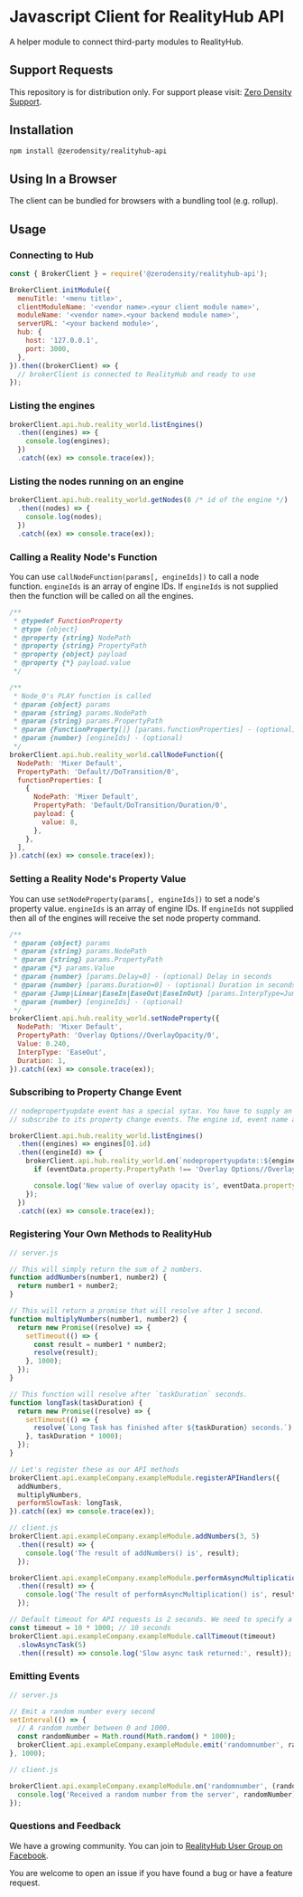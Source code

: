 # Javascript Client for RealityHub API

A helper module to connect third-party modules to RealityHub.

##  Support Requests

This repository is for distribution only. For support please visit: [Zero Density Support](https://support.zerodensity.io).

## Installation

```bash
npm install @zerodensity/realityhub-api
```

## Using In a Browser

The client can be bundled for browsers with a bundling tool (e.g. rollup).

## Usage

### Connecting to Hub

```js
const { BrokerClient } = require('@zerodensity/realityhub-api');

BrokerClient.initModule({
  menuTitle: '<menu title>',
  clientModuleName: '<vendor name>.<your client module name>',
  moduleName: '<vendor name>.<your backend module name>',
  serverURL: '<your backend module>',
  hub: {
    host: '127.0.0.1',
    port: 3000,
  },
}).then((brokerClient) => {
  // brokerClient is connected to RealityHub and ready to use
});
```

### Listing the engines

```js
brokerClient.api.hub.reality_world.listEngines()
  .then((engines) => {
    console.log(engines);
  })
  .catch((ex) => console.trace(ex));
```

### Listing the nodes running on an engine

```js
brokerClient.api.hub.reality_world.getNodes(8 /* id of the engine */)
  .then((nodes) => {
    console.log(nodes);
  })
  .catch((ex) => console.trace(ex));
```

### Calling a Reality Node's Function

You can use `callNodeFunction(params[, engineIds])` to call a node function. `engineIds` is an array
of engine IDs. If `engineIds` is not supplied then the function will be called on all the engines.

```js
/**
 * @typedef FunctionProperty
 * @type {object}
 * @property {string} NodePath
 * @property {string} PropertyPath
 * @property {object} payload
 * @property {*} payload.value
 */

/**
 * Node_0's PLAY function is called
 * @param {object} params
 * @param {string} params.NodePath
 * @param {string} params.PropertyPath
 * @param {FunctionProperty[]} [params.functionProperties] - (optional)
 * @param {number} [engineIds] - (optional)
 */ 
brokerClient.api.hub.reality_world.callNodeFunction({
  NodePath: 'Mixer Default',
  PropertyPath: 'Default//DoTransition/0',
  functionProperties: [
    {
      NodePath: 'Mixer Default',
      PropertyPath: 'Default/DoTransition/Duration/0',
      payload: {
        value: 8,
      },
    },
  ],
}).catch((ex) => console.trace(ex));
```

### Setting a Reality Node's Property Value

You can use `setNodeProperty(params[, engineIds])` to set a node's property value. `engineIds` is an
array of engine IDs. If `engineIds` not supplied then all of the engines will receive the set node
property command.

```js
/**
 * @param {object} params
 * @param {string} params.NodePath
 * @param {string} params.PropertyPath
 * @param {*} params.Value
 * @param {number} [params.Delay=0] - (optional) Delay in seconds
 * @param {number} [params.Duration=0] - (optional) Duration in seconds
 * @param {Jump|Linear|EaseIn|EaseOut|EaseInOut} [params.InterpType=Jump] - (optional)
 * @param {number} [engineIds] - (optional)
 */
brokerClient.api.hub.reality_world.setNodeProperty({
  NodePath: 'Mixer Default',
  PropertyPath: 'Overlay Options//OverlayOpacity/0',
  Value: 0.240,
  InterpType: 'EaseOut',
  Duration: 1,
}).catch((ex) => console.trace(ex));
```

### Subscribing to Property Change Event

```js
// nodepropertyupdate event has a special sytax. You have to supply an engine id and the node's path in order to
// subscribe to its property change events. The engine id, event name and node path are delitimed by 2 colons.

brokerClient.api.hub.reality_world.listEngines()
  .then((engines) => engines[0].id)
  .then((engineId) => {
    brokerClient.api.hub.reality_world.on(`nodepropertyupdate::${engineId}::Mixer_0`, (eventData) => {
      if (eventData.property.PropertyPath !== 'Overlay Options//OverlayOpacity/0') return;

      console.log('New value of overlay opacity is', eventData.property.Value);
    });
  })
  .catch((ex) => console.trace(ex));
```

### Registering Your Own Methods to RealityHub

```js
// server.js

// This will simply return the sum of 2 numbers.
function addNumbers(number1, number2) {
  return number1 + number2;
}

// This will return a promise that will resolve after 1 second.
function multiplyNumbers(number1, number2) {
  return new Promise((resolve) => {
    setTimeout(() => {
      const result = number1 * number2;
      resolve(result);
    }, 1000);
  });
}

// This function will resolve after `taskDuration` seconds.
function longTask(taskDuration) {
  return new Promise((resolve) => {
    setTimeout(() => {
      resolve(`Long Task has finished after ${taskDuration} seconds.`);
    }, taskDuration * 1000);
  });
}

// Let's register these as our API methods
brokerClient.api.exampleCompany.exampleModule.registerAPIHandlers({
  addNumbers,  
  multiplyNumbers,
  performSlowTask: longTask,
}).catch((ex) => console.trace(ex));
```

```js
// client.js
brokerClient.api.exampleCompany.exampleModule.addNumbers(3, 5)
  .then((result) => {
    console.log('The result of addNumbers() is', result);
  });

brokerClient.api.exampleCompany.exampleModule.performAsyncMultiplication(3, 5)
  .then((result) => {
    console.log('The result of performAsyncMultiplication() is', result);
  });

// Default timeout for API requests is 2 seconds. We need to specify a longer timeout for our slow async task.
const timeout = 10 * 1000; // 10 seconds
brokerClient.api.exampleCompany.exampleModule.callTimeout(timeout)
  .slowAsyncTask(5)
  .then((result) => console.log('Slow async task returned:', result));
```

### Emitting Events

```js
// server.js

// Emit a random number every second
setInterval(() => {
  // A random number between 0 and 1000.
  const randomNumber = Math.round(Math.random() * 1000);
  brokerClient.api.exampleCompany.exampleModule.emit('randomnumber', randomNumber);  
}, 1000);
```

```js
// client.js

brokerClient.api.exampleCompany.exampleModule.on('randomnumber', (randomNumber) => {
  console.log('Received a random number from the server', randomNumber);
});  
```

### Questions and Feedback

We have a growing community. You can join to [RealityHub User Group on Facebook](https://www.facebook.com/groups/realityengine).

You are welcome to open an issue if you have found a bug or have a feature request.
